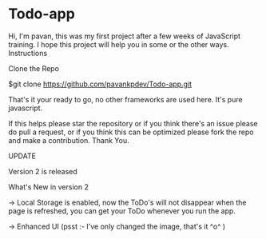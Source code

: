 # Todo-app
Hi, I'm pavan, this was my first project after a few weeks of JavaScript training. I hope this project will help you in some or the other ways.
Instructions 

Clone the Repo

$git clone https://github.com/pavankpdev/Todo-app.git

That's it your ready to go, no other frameworks are used here. It's pure javascript.

If this helps please star the repository or if you think there's an issue please do pull a request, or if you think this can be optimized please fork the repo and make a contribution.
Thank You.

UPDATE

Version 2 is released 

What's New in version 2

-> Local Storage is enabled, now the ToDo's will not disappear when the page is refreshed, you can get your ToDo whenever you run the app.

-> Enhanced UI (psst :- I've only changed the image, that's it ^o^ )

